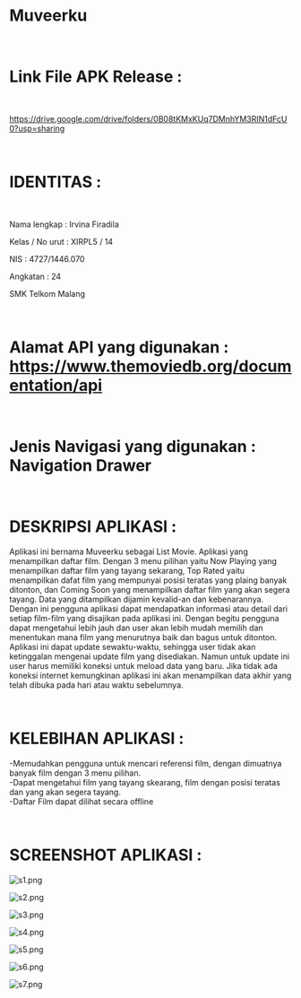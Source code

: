 # Muveerku

<br>

# Link File APK Release : 

<br>

https://drive.google.com/drive/folders/0B08tKMxKUq7DMnhYM3RIN1dFcU0?usp=sharing

<br>

# IDENTITAS         :

<br>

Nama lengkap      : Irvina Firadila

Kelas / No urut   : XIRPL5 / 14

NIS               : 4727/1446.070

Angkatan          : 24

SMK Telkom Malang 

<br>

# Alamat API yang digunakan : https://www.themoviedb.org/documentation/api

<br>

# Jenis Navigasi yang digunakan : Navigation Drawer

<br>

# DESKRIPSI APLIKASI :


Aplikasi ini bernama Muveerku sebagai List Movie. Aplikasi yang menampilkan daftar film. Dengan 3 menu pilihan yaitu Now Playing yang menampilkan daftar film yang tayang sekarang, Top Rated yaitu menampilkan dafat film yang mempunyai posisi teratas yang plaing banyak ditonton, dan Coming Soon yang menampilkan daftar film yang akan segera tayang. Data yang ditampilkan dijamin kevalid-an dan kebenarannya. Dengan ini pengguna aplikasi dapat mendapatkan informasi atau detail dari setiap film-film yang disajikan pada aplikasi ini. Dengan begitu pengguna dapat mengetahui lebih jauh dan user akan lebih mudah memilih dan menentukan mana film yang menurutnya baik dan bagus untuk ditonton. Aplikasi ini dapat update sewaktu-waktu, sehingga user tidak akan ketinggalan mengenai update film yang disediakan. Namun untuk update ini user harus memiliki koneksi untuk meload data yang baru. Jika tidak ada koneksi internet kemungkinan aplikasi ini akan menampilkan data akhir yang telah dibuka pada hari atau waktu sebelumnya.

<br>

# KELEBIHAN APLIKASI :


-Memudahkan pengguna untuk mencari referensi film, dengan dimuatnya banyak film dengan 3 menu pilihan.
<br>
-Dapat mengetahui film yang tayang skearang, film dengan posisi teratas dan yang akan segera tayang.
<br>
-Daftar Film dapat dilihat secara offline

<br>

# SCREENSHOT APLIKASI : 


![s1.png](https://github.com/irvinafiradila/Muveerku-PrivateAssigment/blob/master/s1.png)
<br>

![s2.png](https://github.com/irvinafiradila/Muveerku-PrivateAssigment/blob/master/s2.png)
<br>

![s3.png](https://github.com/irvinafiradila/Muveerku-PrivateAssigment/blob/master/s3.png)
<br>

![s4.png](https://github.com/irvinafiradila/Muveerku-PrivateAssigment/blob/master/s4.png)
<br>

![s5.png](https://github.com/irvinafiradila/Muveerku-PrivateAssigment/blob/master/s5.png)
<br>

![s6.png](https://github.com/irvinafiradila/Muveerku-PrivateAssigment/blob/master/s6.png)
<br>

![s7.png](https://github.com/irvinafiradila/Muveerku-PrivateAssigment/blob/master/s7.png)

